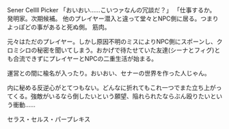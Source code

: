 Sener Cellll Picker
「おいおい……こいつァなんの冗談だ？」
「仕事するか。
発明家。次期候補。
他のプレイヤー潜入と違って堂々とNPC側に居る。つまりよっぽどの事があると死ぬ側。
筋肉。

元々はただのプレイヤー。しかし原因不明のミスによりNPC側にスポーンし、クロミシロの秘密を聞いてしまう。おかげで待たせていた友達(シーナとフィグ)とも合流できずにプレイヤーとNPCの二重生活が始まる。

運営との間に楡名が入ったり。おいおい、セナーの世界を作った人じゃん。

内に秘める反逆心がとてつもない。どんなに折れてもこれ一つでまた立ち上がってくる。強敵がいるなら倒したいという願望、陥れられたならぶん殴りたいという衝動……




セラス・セルス・パープレキス